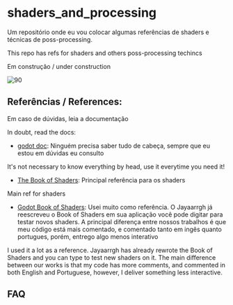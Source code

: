 # shaders_and_processing

Um repositório onde eu vou colocar algumas referências de shaders e técnicas de poss-processing. 

This repo has refs for shaders and others poss-processing techincs 

Em construção / under construction

![90](https://img.ibxk.com.br/2012/6/gifs/under20construction.gif)


## Referências / References:
Em caso de dúvidas, leia a documentação 

In doubt, read the docs:

* [godot doc](https://docs.godotengine.org/en/3.4/index.html):
Ninguém precisa saber tudo de cabeça, sempre que eu estou em dúvidas eu consulto 

It's not necessary to know everything by head, use it everytime you need it!


* [The Book of Shaders](https://thebookofshaders.com/):
Principal referência para os shaders 

Main ref for shaders

* [Godot Book of Shaders](https://github.com/jayaarrgh/BookOfShaders-Godot):
Usei muito como referência. O Jayaarrgh já reescreveu o Book of Shaders em sua aplicação você pode digitar para testar novos shaders. A principal diferença entre nossos trabalhos é que meu código está mais comentado, e comentado tanto em ingês quanto portugues, porém, entrego algo menos interativo

I used it a lot as a reference. Jayaarrgh has already rewrote the Book of Shaders and you can type to test new shaders on it. The main difference between our works is that my code has more comments, and commented in both English and Portuguese, however, I deliver something less interactive.

## FAQ

